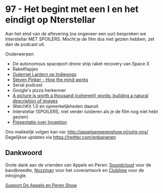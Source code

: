 # 97 - Het begint met een I en het eindigt op Nterstellar

<p>Aan het eind van de aflevering (na ongeveer een uur) bespreken we Interstellar MET SPOILERS. Mocht je de film dus niet gezien hebben, zet dan de podcast uit.</p>

<p>Onderwerpen</p>

<ul>
<li>De autonomous spaceport drone ship raket recovery van Space X</li>
<li>Raketflapjes</li>
<li><a href="https://www.indiegogo.com/projects/lantern-one-device-free-data-from-space-forever" rel="nofollow">Outernet Lantern op Indiegogo</a></li>
<li><a href="http://www.amazon.nl/How-Mind-Works-Steven-Pinker-ebook/dp/B0042XA2XG/" rel="nofollow">Steven Pinker - How the mind works</a></li>
<li>Serial podcast</li>
<li>Google's pizza herkenner</li>
<li><a href="http://googleresearch.blogspot.nl/2014/11/a-picture-is-worth-thousand-coherent.html" rel="nofollow">A picture is worth a thousand (coherent) words: building a natural description of images</a></li>
<li>WatchKit 1.0 en opmerkelijkheden daaruit</li>
<li>Interstellar (SPOILERS, niet verder luisteren als je de film nog niet hebt gezien)</li>
<li><a href="https://www.youtube.com/watch?v=ginQNMiRu2w" rel="nofollow">Presentatie over Inception</a></li>
</ul>

<p>Ons makkelijk volgen kan via: <a href="http://appelsenperenshow.nl/volg-ons/" rel="nofollow">http://appelsenperenshow.nl/volg-ons/</a><br />
Dagelijkse updates via <a href="https://twitter.com/enbananen" rel="nofollow">https://twitter.com/enbananen</a></p>

<h2>Dankwoord</h2>

<p>Grote dank aan de vrienden van Appels en Peren: <a href="http://soundcloud.com" rel="nofollow">Soundcloud</a> voor de bandbreedte, <a href="http://www.nozzman.com/" rel="nofollow">Nozzman</a> voor het coverartwork en <a href="http://twitter.com/#!/clublime" rel="nofollow">Clublime</a> voor de introjingle.</p><p><a href="https://www.patreon.com/appelsenperenshow" rel="payment">Support De Appels en Peren Show</a></p>